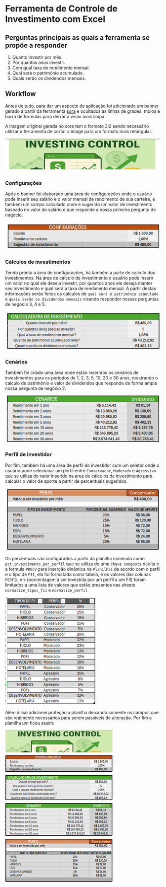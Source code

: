 # Ferramenta de Controle de Investimento com Excel

## Perguntas principais as quais a ferramenta se propõe a responder
1. Quanto investir por mês.
2. Por quantos anos investir.
3. Com qual taxa de rendimento mensal.
4. Qual  será o patrimônio acumulado.
5. Quais serão os dividendos mensais.

## Workflow
Antes de tudo, para dar um aspecto de aplicação foi adicionado um banner gerado a partir da ferramenta [sora](https://sora.chatgpt.com) e ocultados as linhas de grades, títulos e barra de formulas para deixar a visão mais limpa.

A imagem original gerada no sora tem o formato 3:2 sendo necessário utilizar a ferramenta de cortar a image para um formato mais retangular.

![imagem do banner na planilha](./images/banner.png)

### Configurações

Após o banner foi elaborado uma área de configurações onde o usuário pode inserir seu salário e o valor mensal de rendimento de sua carteira, e também um campo calculado onde é sugerido um valor de investimento baseado no valor do salário e que responde a nossa primeira pergunta de negócio.

![imagem da area de configurações](./images/configs.png)

### Cálculos de investimentos

Tendo pronta a área de configurações, há também a parte de calculo dos investimentos. Na área de calculo de investimento o usuário pode inserir um valor no qual ele deseja investir, por quantos anos ele deseja manter seu investimento e qual será a taxa de rendimento mensal. A partir destas informações serão feitos os cálculos de `qual será o patrimônio acumulado` e `quais serão os dividendos mensais` visando responder nossas perguntas de negócio 3, 4 e 5.

![imagem da area de calculo de investimentos](./images/calc_invest.png)

### Cenários
Também foi criado uma área onde estão inseridos os cenários de investimentos para os períodos de 1, 2, 3, 5, 10, 20 e 30 anos, mostrando o calculo de patrimônio e valor de dividendos que responde de forma ampla nossa pergunta de negócio 2.

![imagem da area de cenários](./images/cenarios.png)

### Perfil de investidor
Por fim, também há uma área de perfil do investidor com um seletor onde o usuário pode selecionar um perfil entre `Conservador`, `Moderado` e `Agressivo` que se utiliza do valor inserido na area de cálculos de investimento para calcular o valor de aporte a partir de percentuais sugeridos.

![imagem da area de perfis](./images/perfis.png)

Os percentuais são configurados a partir da planilha nomeada como `pct_investimento_por_perfil` que se utiliza de uma `chave composta` oculta e a formula `PROCV` para inserção dinâmica na `Planilha1` de acordo com o perfil e o tipo de `FII`, ela foi formatada como tabela, e os valores das colunas `PERFIL` e `%` (porcentagem a ser investida por um perfil a um FII) foram limitados a uma lista de valores que estão presentes nas sheets `normalize_tipos_fii` e `normalize_perfil`

![configs_de_perfis](./images/perfis_config.png)


Além disso adicionei proteção a planilha deixando somente os campos que são realmente necessários para serem passiveis de alteração. Por fim a planilha um ficou assim:

![Planilha1](./images/full-view.png)